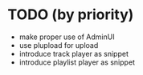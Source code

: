 # TODO (by priority)

 * make proper use of AdminUI
 * use plupload for upload
 * introduce track player as snippet
 * introduce playlist player as snippet
